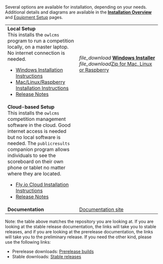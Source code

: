 Several options are available for installation, depending on your needs. Additional details and diagrams are available in the [**Installation Overview**](InstallationOverview) and [Equipment Setup](EquipmentSetup) pages. 

|                                                              |                                                              |
| ------------------------------------------------------------ | ------------------------------------------------------------ |
| **Local Setup** <br />This installs the `owlcms` program to run a competition locally, on a master laptop.  No internet connection is needed.<ul><li>[Windows Installation Instructions](https://${env.REPO_OWNER}.github.io/${env.O_REPO_NAME}/#/LocalWindowsSetup)<li>[Mac/Linux/Raspberry Installation Instructions](https://${env.REPO_OWNER}.github.io/${env.O_REPO_NAME}/#/LocalLinuxMacSetup)<li><nobr>[Release Notes](https://github.com/${env.REPO_OWNER}/${env.O_REPO_NAME}/releases/tag/${revision})</nobr></ul> | <nobr><i class="material-icons" style="transform: translatey(0.30em)">file_download</i>  **[Windows Installer](https://github.com/${env.REPO_OWNER}/${env.O_REPO_NAME}/releases/download/${revision}/owlcms_setup_${revision}.exe)**</nobr><br/><i class="material-icons" style="transform: translatey(0.30em)">file_download</i>[Zip for Mac, Linux or Raspberry](https://github.com/${env.REPO_OWNER}/${env.O_REPO_NAME}/releases/download/${revision}/owlcms_${revision}.zip) |
| **Cloud-based Setup**<br />This installs the `owlcms` competition management software in the cloud. Good internet access is needed but no local software is needed. The `publicresults` companion program allows individuals to see the scoreboard on their own phone or tablet no matter where they are located.<ul><li>[Fly.io Cloud Installation Instructions](https://${env.REPO_OWNER}.github.io/${env.O_REPO_NAME}/#/Fly)</li><li><nobr>[Release Notes](https://github.com/${env.REPO_OWNER}/${env.O_REPO_NAME}/releases/tag/${revision})</nobr></li></ul> |                                                              |
| **Documentation**                                            | [Documentation site](https://${env.REPO_OWNER}.github.io/${env.O_REPO_NAME}/#/index) |

Note: the table above matches the repository you are looking at.  If you are looking at the stable release documentation, the links will take you to stable releases, and if you are looking at the prerelease documentation, the links will take you to the preliminary release.  If you need the other kind, please use the following links:

- Prerelease downloads: [ Prerelease builds](https://github.com/owlcms/owlcms4-prerelease) 
- Stable downloads: [Stable releases](https://github.com/owlcms/owlcms4)

